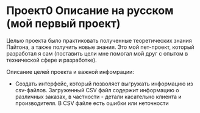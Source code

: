 # Проект0 Описание на русском (мой первый проект)

Целью проекта было практиковать полученные теоретических знания Пайтона, а также получить новые знания.
Это мой пет-проект, который разработал я сам (поставить цели мне помогал мой друг с опытом в технической сфере и разработке).

Описание целей проекта и важной инфомрации:
- Создать интерфейс, который позволяет выгружать информацию из csv-файлов. 
Загруженный CSV файл содержит информацию о различных заказах, в частности - детали касательно клиента и производителя.
В CSV файле есть ошибки или неточности 
